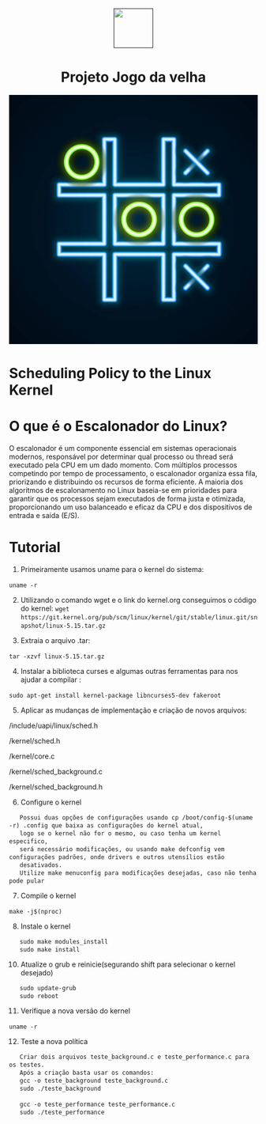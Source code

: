 <br />
<p align="center">
  <a href="">
    <img src="https://user-images.githubusercontent.com/49700354/114078715-a61b2f00-987f-11eb-8eef-6fd7cfc17d33.png" alt="" width="80" height="80">
  </a>
  <h1 align="center">Projeto Jogo da velha</h1>
  <p align="center">
    <img src="https://github.com/VictorH456/VictorCostaRyanK-_ws_OS_RR_2024./blob/main/Implementa%C3%A7%C3%A3o/jogodavelha.jpg">

# Scheduling Policy to the Linux Kernel
# O que é o Escalonador do Linux?
O escalonador é um componente essencial em sistemas operacionais modernos, responsável por determinar qual processo ou thread será executado pela CPU em um dado momento. Com múltiplos processos competindo por tempo de processamento, o escalonador organiza essa fila, priorizando e distribuindo os recursos de forma eficiente. A maioria dos algoritmos de escalonamento no Linux baseia-se em prioridades para garantir que os processos sejam executados de forma justa e otimizada, proporcionando um uso balanceado e eficaz da CPU e dos dispositivos de entrada e saída (E/S).


# Tutorial
1. Primeiramente usamos uname para o kernel do sistema: 

```uname -r```

2. Utilizando o comando wget e o link do kernel.org conseguimos o código do kernel:
```wget https://git.kernel.org/pub/scm/linux/kernel/git/stable/linux.git/snapshot/linux-5.15.tar.gz```

3. Extraia o arquivo .tar:

```tar -xzvf linux-5.15.tar.gz```

4.  Instalar a biblioteca curses e algumas outras ferramentas para nos ajudar a compilar :

```sudo apt-get install kernel-package libncurses5-dev fakeroot```

5. Aplicar as mudanças de implementação e criação de novos arquivos:

/include/uapi/linux/sched.h  

/kernel/sched.h 

/kernel/core.c 

/kernel/sched_background.c

/kernel/sched_background.h

6. Configure o kernel
```
   Possui duas opções de configurações usando cp /boot/config-$(uname -r) .config que baixa as configurações do kernel atual,
   logo se o kernel não for o mesmo, ou caso tenha um kernel especifico,
   será necessário modificações, ou usando make defconfig vem configurações padrões, onde drivers e outros utensílios estão 
   desativados.
   Utilize make menuconfig para modificações desejadas, caso não tenha pode pular
```
7. Compile o kernel

```make -j$(nproc)```

8. Instale o kernel
```
   sudo make modules_install
   sudo make install
```
10. Atualize o grub e reinicie(segurando shift para selecionar o kernel desejado)
```
   sudo update-grub
   sudo reboot
```
11. Verifique a nova versão do kernel

```uname -r```

12. Teste a nova política
```
   Criar dois arquivos teste_background.c e teste_performance.c para os testes.
   Após a criação basta usar os comandos:
   gcc -o teste_background teste_background.c
   sudo ./teste_background

   gcc -o teste_performance teste_performance.c
   sudo ./teste_performance
```
